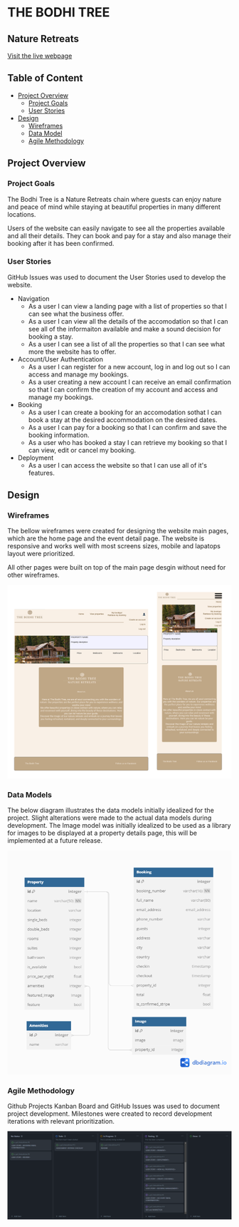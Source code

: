 # THE BODHI TREE

## Nature Retreats

[Visit the live webpage](https://the-bodhi-tree-b9b27b51f217.herokuapp.com/)

## Table of Content

- [Project Overview](#project-overview)
    - [Project Goals](#project-goals)
    - [User Stories](#user-stories)
- [Design](#design)
    - [Wireframes](#wireframes)
    - [Data Model](#data-model)
    - [Agile Methodology](#agile-methodology)

## Project Overview

### Project Goals

The Bodhi Tree is a Nature Retreats chain where guests can enjoy nature and peace of mind while staying at beautiful properties in many different locations.

Users of the website can easily navigate to see all the properties available and all their details. They can book and pay for a stay and also manage their booking after it has been confirmed.

### User Stories

GitHub Issues was used to document the User Stories used to develop the website.

- Navigation
    - As a user I can view a landing page with a list of properties so that I can see what the business offer.
    - As a user I can view all the details of the accomodation so that I can see all of the informaiton available and make a sound decision for booking a stay.
    - As a user I can see a list of all the properties so that I can see what more the website has to offer.
- Account/User Authentication
    - As a user I can register for a new account, log in and log out so I can access and manage my bookings.
    - As a user creating a new account I can receive an email confirmation so that I can confirm the creation of my account and access and manage my bookings.
- Booking
    - As a user I can create a booking for an accomodation sothat I can book a stay at the desired accommodation on the desired dates.
    - As a user I can pay for a booking so that I can confirm and save the booking information.
    - As a user who has booked a stay I can retrieve my booking so that I can view, edit or cancel my booking.
- Deployment
    - As a user I can access the website so that I can use all of it's features.

## Design

### Wireframes

The bellow wireframes were created for designing the website main pages, which are the home page and the event detail page. The website is responsive and works well with most screens sizes, mobile and lapatops layout were prioritized.

All other pages were built on top of the main page desgin without need for other wireframes.

![Wireframes](docs/README_docs/The-Bodhi-Tree-Wireframes.png)

### Data Models

The below diagram illustrates the data models initially idealized for the project. Slight alterations were made to the actual data models during development. The Image model was initially idealized to be used as a library for images to be displayed at a property details page, this will be implemented at a future release.

![Data Models](docs/README_docs/data-models.png)

### Agile Methodology

Github Projects Kanban Board and GitHub Issues was used to document project development. Milestones were created to record development iterations with relevant prioritization.

![Kanban Board](docs/README_docs/kanban-board.png)